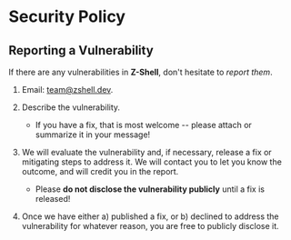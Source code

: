 # Security Policy

## Reporting a Vulnerability

If there are any vulnerabilities in **Z-Shell**, don't hesitate to _report them_.

1. Email: [team@zshell.dev](mailto:team@zshell.dev).
2. Describe the vulnerability.

   - If you have a fix, that is most welcome -- please attach or summarize it in your message!

3. We will evaluate the vulnerability and, if necessary, release a fix or mitigating steps to address it. We will contact you to let you know the outcome, and will credit you in the report.

   - Please **do not disclose the vulnerability publicly** until a fix is released!

4. Once we have either a) published a fix, or b) declined to address the vulnerability for whatever reason, you are free to publicly disclose it.
